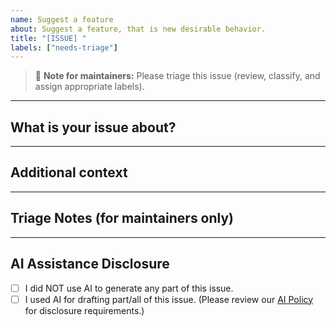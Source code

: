 ```yaml
---
name: Suggest a feature
about: Suggest a feature, that is new desirable behavior.
title: "[ISSUE] "
labels: ["needs-triage"]
---
```


> 📝 **Note for maintainers:** Please triage this issue (review, classify, and assign appropriate labels).

---

## What is your issue about?

<!-- Please provide a clear and concise description. -->

---

## Additional context

<!-- Add any other context or screenshots here. -->

---

## Triage Notes (for maintainers only)

<!--
Triage is reviewing, categorization and prioritizing *features* depending on affected system/package/library area, layer and module, advantages and risks, desirability and urgency.
-->

---

## AI Assistance Disclosure

- [ ] I did NOT use AI to generate any part of this issue.
- [ ] I used AI for drafting part/all of this issue. (Please review our [AI Policy](https://github.com/crossbario/txaio/blob/main/AI_POLICY.rst) for disclosure requirements.)
